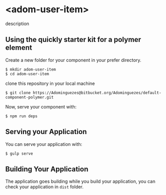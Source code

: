 # \<adom-user-item\>

description

## Using the quickly starter kit for a polymer element

Create a new folder for your component in your prefer directory.

    $ mkdir adom-user-item
    $ cd adom-user-item

clone this repository in your local machine

    $ git clone https://Adominguezes@bitbucket.org/Adominguezes/default-component-polymer.git

Now, serve your component with:

    $ npm run deps

## Serving your Application

You can serve your application with:

    $ gulp serve

## Building Your Application

The application goes building while you build your application, you can check your application in `dist` folder.